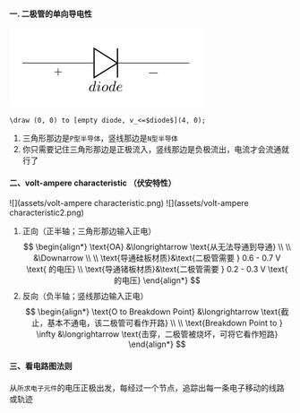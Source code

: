 #### 一. 二极管的单向导电性
![](assets/diode.png)
```
\draw (0, 0) to [empty diode, v_<=$diode$](4, 0);
```
1. 三角形那边是`P型半导体`，竖线那边是`N型半导体`
2. 你只需要记住三角形那边是正极流入，竖线那边是负极流出，电流才会流通就行了

#### 二、volt-ampere characteristic （伏安特性）
![](assets/volt-ampere characteristic.png)
![](assets/volt-ampere characteristic2.png)

1. 正向（正半轴；三角形那边输入正电）
$$
\begin{align*}
\text{OA} &\longrightarrow \text{从无法导通到导通}
\\ \\
&\Downarrow
\\ \\
\text{导通硅板材质}&\text{二极管需要 } 0.6 - 0.7 V \text{ 的电压}
\\
\text{导通锗板材质}&\text{二极管需要 } 0.2 - 0.3 V \text{ 的电压}
\end{align*}
$$
2. 反向（负半轴；竖线那边输入正电）
$$
\begin{align*}
\text{O to Breakdown Point} &\longrightarrow \text{截止，基本不通电，该二极管可看作开路}
\\ \\
\text{Breakdown Point to } \infty &\longrightarrow \text{击穿，二极管被烧坏，可将它看作短路}
\end{align*}
$$

#### 三、看电路图法则
从`所求电子元件`的电压正极出发，每经过一个节点，追踪出每一条电子移动的线路或轨迹